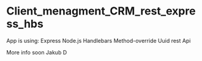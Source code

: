 # Client_menagment_CRM_rest_express_hbs

App is using:
Express 
Node.js
Handlebars
Method-override
Uuid
rest Api

More info soon
Jakub D
